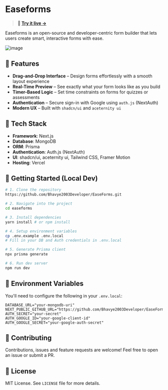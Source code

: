 
# Easeforms

> **🚀 [Try it live →](https://easeforms.vercel.app/)**

Easeforms is an open-source  and developer-centric form builder that lets users create smart, interactive forms with ease.

![image](https://github.com/user-attachments/assets/2adef77f-573d-475a-ae68-16516ae657ca)

## 🌟 Features

-   **Drag-and-Drop Interface** – Design forms effortlessly with a smooth layout experience
-   **Real-Time Preview** – See exactly what your form looks like as you build
-   **Timer-Based Logic** – Set time constraints on forms for quizzes or assessments
-   **Authentication** – Secure sign-in with Google using `auth.js` (NextAuth)
-   **Modern UX** – Built with `shadcn/ui` and `aceternity ui`

## 🧱 Tech Stack

-   **Framework**: Next.js
-   **Database**: MongoDB
-   **ORM**: Prisma
-   **Authentication**: Auth.js (NextAuth)
-   **UI**: shadcn/ui, aceternity ui, Tailwind CSS, Framer Motion
-   **Hosting**: Vercel

## 🚀 Getting Started (Local Dev)

```bash
# 1. Clone the repository
https://github.com/Bhavye2003Developer/EaseForms.git

# 2. Navigate into the project
cd easeforms

# 3. Install dependencies
yarn install # or npm install

# 4. Setup environment variables
cp .env.example .env.local
# Fill in your DB and Auth credentials in .env.local

# 5. Generate Prisma client
npx prisma generate

# 6. Run dev server
npm run dev

```

## 🔐 Environment Variables

You'll need to configure the following in your `.env.local`:

```env
DATABASE_URL="your-mongodb-uri"
NEXT_PUBLIC_GITHUB_URL="https://github.com/Bhavye2003Developer/EaseForms.git"
AUTH_SECRET="your-secret"
AUTH_GOOGLE_ID="your-google-client-id"
AUTH_GOOGLE_SECRET="your-google-auth-secret"

```

## 🤝 Contributing

Contributions, issues and feature requests are welcome! Feel free to open an issue or submit a PR.

## 📄 License

MIT License. See `LICENSE` file for more details.
